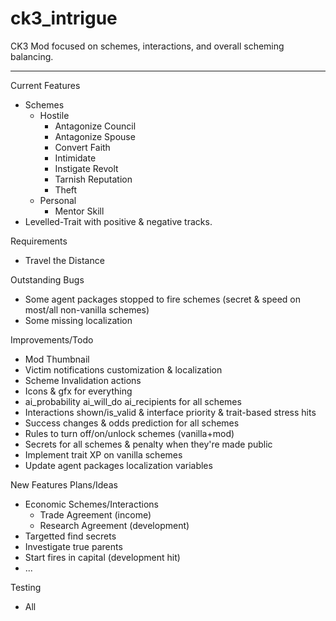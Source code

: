 # ck3_intrigue

CK3 Mod focused on schemes, interactions, and overall scheming balancing.

------
Current Features
- Schemes
    - Hostile
        - Antagonize Council
        - Antagonize Spouse
        - Convert Faith
        - Intimidate
        - Instigate Revolt
        - Tarnish Reputation
        - Theft
    - Personal
        - Mentor Skill
- Levelled-Trait with positive & negative tracks.


Requirements
- Travel the Distance


Outstanding Bugs
- Some agent packages stopped to fire schemes (secret & speed on most/all non-vanilla schemes)
- Some missing localization

Improvements/Todo
- Mod Thumbnail
- Victim notifications customization & localization
- Scheme Invalidation actions
- Icons & gfx for everything
- ai_probability ai_will_do ai_recipients for all schemes
- Interactions shown/is_valid & interface priority & trait-based stress hits
- Success changes & odds prediction for all schemes
- Rules to turn off/on/unlock schemes (vanilla+mod)
- Secrets for all schemes & penalty when they're made public
- Implement trait XP on vanilla schemes
- Update agent packages localization variables

New Features Plans/Ideas 
- Economic Schemes/Interactions
	- Trade Agreement (income)
	- Research Agreement (development)
- Targetted find secrets
- Investigate true parents
- Start fires in capital (development hit)
- ... 

Testing
- All